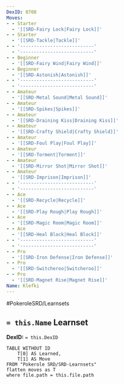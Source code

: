 ```yaml
---
DexID: 0708
Moves:
- - Starter
  - '[[SRD-Fairy Lock|Fairy Lock]]'
- - Starter
  - '[[SRD-Tackle|Tackle]]'
- - '---------------------------'
  - '---------------------------'
- - Beginner
  - '[[SRD-Fairy Wind|Fairy Wind]]'
- - Beginner
  - '[[SRD-Astonish|Astonish]]'
- - '---------------------------'
  - '---------------------------'
- - Amateur
  - '[[SRD-Metal Sound|Metal Sound]]'
- - Amateur
  - '[[SRD-Spikes|Spikes]]'
- - Amateur
  - '[[SRD-Draining Kiss|Draining Kiss]]'
- - Amateur
  - '[[SRD-Crafty Shield|Crafty Shield]]'
- - Amateur
  - '[[SRD-Foul Play|Foul Play]]'
- - Amateur
  - '[[SRD-Torment|Torment]]'
- - Amateur
  - '[[SRD-Mirror Shot|Mirror Shot]]'
- - Amateur
  - '[[SRD-Imprison|Imprison]]'
- - '---------------------------'
  - '---------------------------'
- - Ace
  - '[[SRD-Recycle|Recycle]]'
- - Ace
  - '[[SRD-Play Rough|Play Rough]]'
- - Ace
  - '[[SRD-Magic Room|Magic Room]]'
- - Ace
  - '[[SRD-Heal Block|Heal Block]]'
- - '---------------------------'
  - '---------------------------'
- - Pro
  - '[[SRD-Iron Defense|Iron Defense]]'
- - Pro
  - '[[SRD-Switcheroo|Switcheroo]]'
- - Pro
  - '[[SRD-Magnet Rise|Magnet Rise]]'
Name: Klefki
---
```


#PokeroleSRD/Learnsets

## `= this.Name` Learnset

**DexID:** `= this.DexID`

```dataview
TABLE WITHOUT ID
    T[0] AS Learned,
    T[1] AS Move
FROM "Pokerole SRD/SRD-Learnsets"
flatten moves as T
where file.path = this.file.path
```
